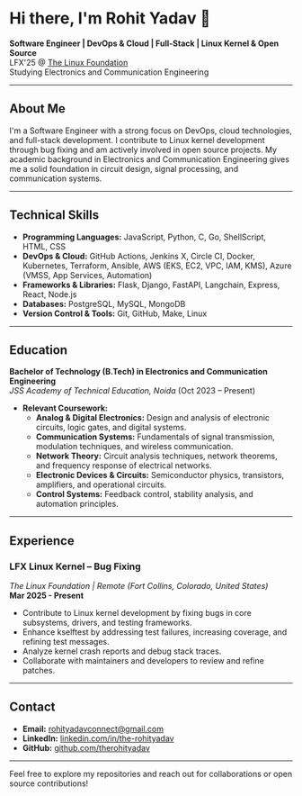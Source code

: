 # Hi there, I'm Rohit Yadav 👋

**Software Engineer | DevOps & Cloud | Full-Stack | Linux Kernel & Open Source**  
LFX'25 @ [The Linux Foundation](https://www.linuxfoundation.org/)  
Studying Electronics and Communication Engineering

---

## About Me

I'm a Software Engineer with a strong focus on DevOps, cloud technologies, and full-stack development. I contribute to Linux kernel development through bug fixing and am actively involved in open source projects. My academic background in Electronics and Communication Engineering gives me a solid foundation in circuit design, signal processing, and communication systems.

---

## Technical Skills

- **Programming Languages:** JavaScript, Python, C, Go, ShellScript, HTML, CSS
- **DevOps & Cloud:** GitHub Actions, Jenkins X, Circle CI, Docker, Kubernetes, Terraform, Ansible, AWS (EKS, EC2, VPC, IAM, KMS), Azure (VMSS, App Services, Automation)
- **Frameworks & Libraries:** Flask, Django, FastAPI, Langchain, Express, React, Node.js
- **Databases:** PostgreSQL, MySQL, MongoDB
- **Version Control & Tools:** Git, GitHub, Make, Linux

---

## Education

**Bachelor of Technology (B.Tech) in Electronics and Communication Engineering**  
_JSS Academy of Technical Education, Noida_ (Oct 2023 – Present)

- **Relevant Coursework:**
  - **Analog & Digital Electronics:** Design and analysis of electronic circuits, logic gates, and digital systems.
  - **Communication Systems:** Fundamentals of signal transmission, modulation techniques, and wireless communication.
  - **Network Theory:** Circuit analysis techniques, network theorems, and frequency response of electrical networks.
  - **Electronic Devices & Circuits:** Semiconductor physics, transistors, amplifiers, and operational circuits.
  - **Control Systems:** Feedback control, stability analysis, and automation principles.

---

## Experience

### LFX Linux Kernel – Bug Fixing  
_The Linux Foundation | Remote (Fort Collins, Colorado, United States)_  
**Mar 2025 - Present**

- Contribute to Linux kernel development by fixing bugs in core subsystems, drivers, and testing frameworks.
- Enhance kselftest by addressing test failures, increasing coverage, and refining test messages.
- Analyze kernel crash reports and debug stack traces.
- Collaborate with maintainers and developers to review and refine patches.

---

## Contact

- **Email:** [rohityadavconnect@gmail.com](mailto:rohityadavconnect@gmail.com)
- **LinkedIn:** [linkedin.com/in/the-rohityadav](https://linkedin.com/in/the-rohityadav)
- **GitHub:** [github.com/therohityadav](https://github.com/therohityadav)

---

Feel free to explore my repositories and reach out for collaborations or open source contributions!
